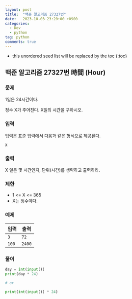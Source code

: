 ```yaml
---
layout: post
title:  "백준 알고리즘 27327번"
date:   2023-10-03 23:20:00 +0900
categories: 
  - Dev
  - python
tag: python
comments: true
---
```


* this unordered seed list will be replaced by the toc
{:toc}

## 백준 알고리즘 27327번 時間 (Hour) 

### 문제

1일은 24시간이다.

정수 X가 주어진다. X일의 시간을 구하시오.

### 입력

입력은 표준 입력에서 다음과 같은 형식으로 제공된다.

```text
X
```

### 출력

X 일은 몇 시간인지, 단위(시간)를 생략하고 출력하라.

### 제한

- 1 <= X <= 365
- X는 정수이다.

### 예제

| 입력 | 출력 |
| --- | --- |
| `3` | `72` |
| `100` | `2400` |

### 풀이

```py
day = int(input())
print(day * 24)

# or

print(int(input()) * 24)
```

